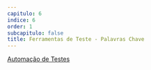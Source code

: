 ```yaml
---
capitulo: 6
indice: 6
order: 1
subcapitulo: false
title: Ferramentas de Teste - Palavras Chave
---
```


<!-- TODO Corrigir Palavras Chave para Palavras-chave em todos os capítulos -->

<div class="d-inline">
    <a class="text-decoration-none" href="https://glossary.istqb.org/pt_BR/term/automacao-de-testes">
        <span class="badge rounded-pill bg-dark">Automação de Testes</span>
    </a>
</div>
